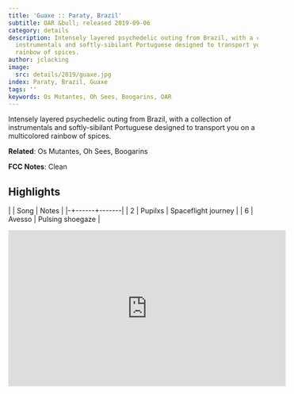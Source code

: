 ```yaml
---
title: 'Guaxe :: Paraty, Brazil'
subtitle: OAR &bull; released 2019-09-06
category: details
description: Intensely layered psychedelic outing from Brazil, with a collection of
  instrumentals and softly-sibilant Portuguese designed to transport you on a multicolored
  rainbow of spices.
author: jclacking
image:
  src: details/2019/guaxe.jpg
index: Paraty, Brazil, Guaxe
tags: ''
keywords: Os Mutantes, Oh Sees, Boogarins, OAR
---
```

Intensely layered psychedelic outing from Brazil, with a collection of instrumentals and softly-sibilant Portuguese designed to transport you on a multicolored rainbow of spices.<!--more-->

**Related**: Os Mutantes, Oh Sees, Boogarins

**FCC Notes**: Clean

## Highlights

| | Song | Notes |
|-+------+-------|
| 2 | Pupilxs | Spaceflight journey |
| 6 | Avesso | Pulsing shoegaze |

<div class="tlo-detail-video"><iframe width="560" height="315" src="https://www.youtube.com/embed/kyBU8GOhj-g" frameborder="0" allow="autoplay; encrypted-media" allowfullscreen></iframe></div>

